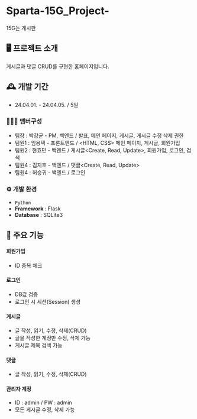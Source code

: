 # Sparta-15G_Project-
15G는 게시판


## 🖥️ 프로젝트 소개
게시글과 댓글 CRUD를 구현한 홈페이지입니다.
<br>

## 🕰️ 개발 기간
* 24.04.01. - 24.04.05. / 5일

### 🧑‍🤝‍🧑 맴버구성
 - 팀장  : 박강균 - PM, 백엔드 / 발표, 메인 페이지, 게시글<Delete>, 게시글 수정 삭제 권한
 - 팀원1 : 임용택 - 프론트엔드 / <HTML, CSS> 메인 페이지, 게시글, 회원가입
 - 팀원2 : 현효민 - 백엔드 / 게시글<Create, Read, Update>, 회원가입, 로그인, 검색
 - 팀원4 : 김지호 - 백엔드 / 댓글<Create, Read, Update>
 - 팀원4 : 허승귀 - 백엔드 / 로그인

### ⚙️ 개발 환경
- `Python`
- **Framework** : Flask
- **Database** : SQLite3
## 📌 주요 기능
#### 회원가입
- ID 중복 체크
#### 로그인
- DB값 검증
- 로그인 시 세션(Session) 생성
#### 게시글
- 글 작성, 읽기, 수정, 삭제(CRUD)
- 글을 작성한 계정만 수정, 삭제 가능
- 게시글 제목 검색 가능
#### 댓글
- 글 작성, 읽기, 수정, 삭제(CRUD)
#### 관리자 계정
- ID : admin / PW : admin
- 모든 게시글 수정, 삭제 가능
